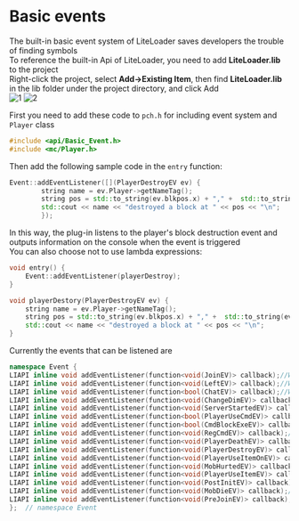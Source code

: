 # Basic events
The built-in basic event system of LiteLoader saves developers the trouble of finding symbols  
To reference the built-in Api of LiteLoader, you need to add **LiteLoader.lib** to the project  
Right-click the project, select **Add->Existing Item**, then find **LiteLoader.lib** in the lib folder under the project directory, and click Add  
![1](../../../images/Basic-Event-1.png)
![2](../../../images/Basic-Event-2.png)

First you need to add these code to `pch.h` for including event system and `Player` class  
```cpp
#include <api/Basic_Event.h>
#include <mc/Player.h>
```
Then add the following sample code in the `entry` function:  
```cpp
Event::addEventListener([](PlayerDestroyEV ev) {
        string name = ev.Player->getNameTag();
        string pos = std::to_string(ev.blkpos.x) + "," +  std::to_string(ev.blkpos.y) + "," +  std::to_string(ev.blkpos.z);
        std::cout << name << "destroyed a block at " << pos << "\n";
        });
```
In this way, the plug-in listens to the player's block destruction event and outputs information on the console when the event is triggered  
You can also choose not to use lambda expressions:  
```cpp
void entry() {
    Event::addEventListener(playerDestroy);
}

void playerDestory(PlayerDestroyEV ev) {
    string name = ev.Player->getNameTag();
    string pos = std::to_string(ev.blkpos.x) + "," +  std::to_string(ev.blkpos.y) + "," +  std::to_string(ev.blkpos.z);
    std::cout << name << "destroyed a block at " << pos << "\n";
}
```
Currently the events that can be listened are  
```cpp
namespace Event {
LIAPI inline void addEventListener(function<void(JoinEV)> callback);//When a player joined server
LIAPI inline void addEventListener(function<void(LeftEV)> callback);//When a player left server
LIAPI inline void addEventListener(function<bool(ChatEV)> callback);//When a player sent a message
LIAPI inline void addEventListener(function<void(ChangeDimEV)> callback);//When a player changed dimension
LIAPI inline void addEventListener(function<void(ServerStartedEV)> callback);//When server started
LIAPI inline void addEventListener(function<bool(PlayerUseCmdEV)> callback);//While a player using a command
LIAPI inline void addEventListener(function<bool(CmdBlockExeEV)> callback);//While a command block is running
LIAPI inline void addEventListener(function<void(RegCmdEV)> callback);//While server is registering commands
LIAPI inline void addEventListener(function<void(PlayerDeathEV)> callback);//When a player died
LIAPI inline void addEventListener(function<void(PlayerDestroyEV)> callback);//When a player destroyed a block
LIAPI inline void addEventListener(function<void(PlayerUseItemOnEV)> callback);//When a player used an item on a block
LIAPI inline void addEventListener(function<void(MobHurtedEV)> callback);//When a mob be attacked
LIAPI inline void addEventListener(function<void(PlayerUseItemEV)> callback);//When a player used an item
LIAPI inline void addEventListener(function<void(PostInitEV)> callback);//While LiteLoader is loading
LIAPI inline void addEventListener(function<void(MobDieEV)> callback);//When a mob died
LIAPI inline void addEventListener(function<void(PreJoinEV)> callback);//While a player is connecting to server
};  // namespace Event
```
